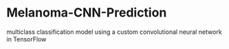 # Melanoma-CNN-Prediction
multiclass classification model using a custom convolutional neural network in TensorFlow
